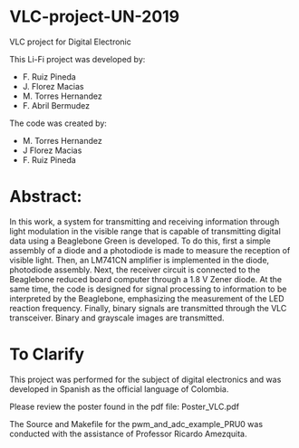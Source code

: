 # VLC-project-UN-2019
VLC project for Digital Electronic

This Li-Fi project was developed by:

- F. Ruiz Pineda
- J. Florez Macias
- M. Torres Hernandez
- F. Abril Bermudez

The code was created by:

- M. Torres Hernandez
- J Florez Macias
- F. Ruiz Pineda

# Abstract: 

In this work, a system for transmitting and receiving information through light modulation in the visible range that is capable of transmitting digital data using a Beaglebone Green is developed. To do this, first a simple assembly of a diode and a photodiode is made to measure the reception of visible light. Then, an LM741CN amplifier is implemented in the diode, photodiode assembly. Next, the receiver circuit is connected to the Beaglebone reduced board computer through a 1.8 V Zener diode. At the same time, the code is designed for signal processing to information to be interpreted by the Beaglebone, emphasizing the measurement of the LED reaction frequency. Finally, binary signals are transmitted through the VLC transceiver. Binary and grayscale images are transmitted.


# To Clarify

This project was performed for the subject of digital electronics and was developed in Spanish as the official language of Colombia.

Please review the poster found in the pdf file: Poster_VLC.pdf

The Source and Makefile for the pwm_and_adc_example_PRU0 was conducted with the assistance of Professor Ricardo Amezquita.
